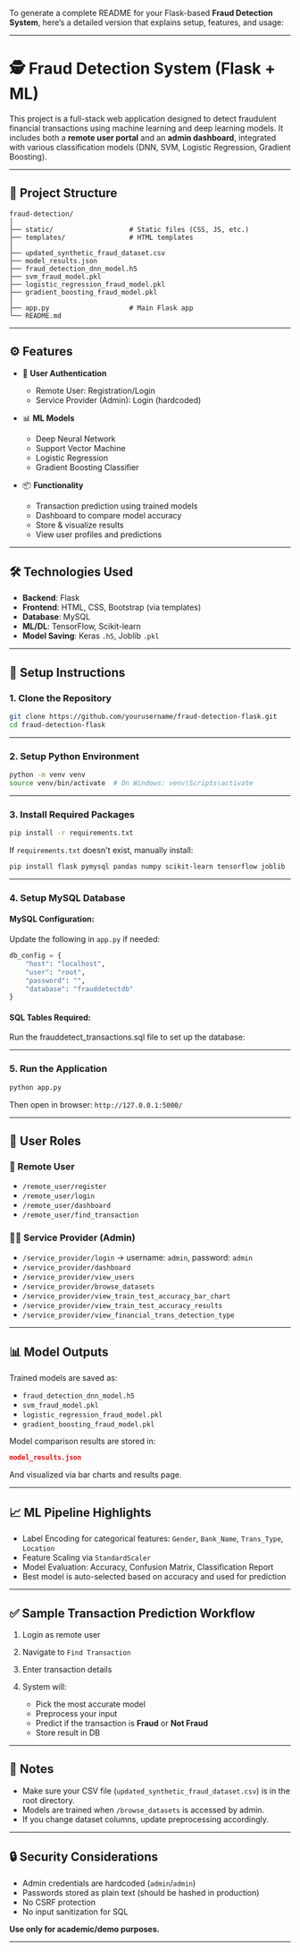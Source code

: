 To generate a complete README for your Flask-based **Fraud Detection System**, here’s a detailed version that explains setup, features, and usage:

---

# 🕵️ Fraud Detection System (Flask + ML)

This project is a full-stack web application designed to detect fraudulent financial transactions using machine learning and deep learning models. It includes both a **remote user portal** and an **admin dashboard**, integrated with various classification models (DNN, SVM, Logistic Regression, Gradient Boosting).

---

## 📁 Project Structure

```
fraud-detection/
│
├── static/                   # Static files (CSS, JS, etc.)
├── templates/                # HTML templates
│
├── updated_synthetic_fraud_dataset.csv
├── model_results.json
├── fraud_detection_dnn_model.h5
├── svm_fraud_model.pkl
├── logistic_regression_fraud_model.pkl
├── gradient_boosting_fraud_model.pkl
│
├── app.py                    # Main Flask app
└── README.md
```

---

## ⚙️ Features

* 🔐 **User Authentication**

  * Remote User: Registration/Login
  * Service Provider (Admin): Login (hardcoded)

* 📊 **ML Models**

  * Deep Neural Network
  * Support Vector Machine
  * Logistic Regression
  * Gradient Boosting Classifier

* 📦 **Functionality**

  * Transaction prediction using trained models
  * Dashboard to compare model accuracy
  * Store & visualize results
  * View user profiles and predictions

---

## 🛠️ Technologies Used

* **Backend**: Flask
* **Frontend**: HTML, CSS, Bootstrap (via templates)
* **Database**: MySQL
* **ML/DL**: TensorFlow, Scikit-learn
* **Model Saving**: Keras `.h5`, Joblib `.pkl`

---

## 🚀 Setup Instructions

### 1. Clone the Repository

```bash
git clone https://github.com/yourusername/fraud-detection-flask.git
cd fraud-detection-flask
```

---

### 2. Setup Python Environment

```bash
python -m venv venv
source venv/bin/activate  # On Windows: venv\Scripts\activate
```

---

### 3. Install Required Packages

```bash
pip install -r requirements.txt
```

If `requirements.txt` doesn't exist, manually install:

```bash
pip install flask pymysql pandas numpy scikit-learn tensorflow joblib
```

---

### 4. Setup MySQL Database

#### MySQL Configuration:

Update the following in `app.py` if needed:

```python
db_config = {
    "host": "localhost",
    "user": "root",
    "password": "",
    "database": "frauddetectdb"
}
```

#### SQL Tables Required:

Run the frauddetect_transactions.sql file to set up the database:

---

### 5. Run the Application

```bash
python app.py
```

Then open in browser: `http://127.0.0.1:5000/`

---

## 👥 User Roles

### 👤 Remote User

* `/remote_user/register`
* `/remote_user/login`
* `/remote_user/dashboard`
* `/remote_user/find_transaction`

### 👨‍💼 Service Provider (Admin)

* `/service_provider/login` → username: `admin`, password: `admin`
* `/service_provider/dashboard`
* `/service_provider/view_users`
* `/service_provider/browse_datasets`
* `/service_provider/view_train_test_accuracy_bar_chart`
* `/service_provider/view_train_test_accuracy_results`
* `/service_provider/view_financial_trans_detection_type`

---

## 📊 Model Outputs

Trained models are saved as:

* `fraud_detection_dnn_model.h5`
* `svm_fraud_model.pkl`
* `logistic_regression_fraud_model.pkl`
* `gradient_boosting_fraud_model.pkl`

Model comparison results are stored in:

```json
model_results.json
```

And visualized via bar charts and results page.

---

## 📈 ML Pipeline Highlights

* Label Encoding for categorical features: `Gender`, `Bank_Name`, `Trans_Type`, `Location`
* Feature Scaling via `StandardScaler`
* Model Evaluation: Accuracy, Confusion Matrix, Classification Report
* Best model is auto-selected based on accuracy and used for prediction

---

## ✅ Sample Transaction Prediction Workflow

1. Login as remote user
2. Navigate to `Find Transaction`
3. Enter transaction details
4. System will:

   * Pick the most accurate model
   * Preprocess your input
   * Predict if the transaction is **Fraud** or **Not Fraud**
   * Store result in DB

---

## 📌 Notes

* Make sure your CSV file (`updated_synthetic_fraud_dataset.csv`) is in the root directory.
* Models are trained when `/browse_datasets` is accessed by admin.
* If you change dataset columns, update preprocessing accordingly.

---

## 🔒 Security Considerations

* Admin credentials are hardcoded (`admin`/`admin`)
* Passwords stored as plain text (should be hashed in production)
* No CSRF protection
* No input sanitization for SQL

**Use only for academic/demo purposes.**

---
